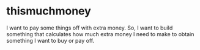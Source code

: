 # thismuchmoney
I want to pay some things off with extra money. So, I want to build something that calculates how much extra money I need to make to obtain something I want to buy or pay off.
